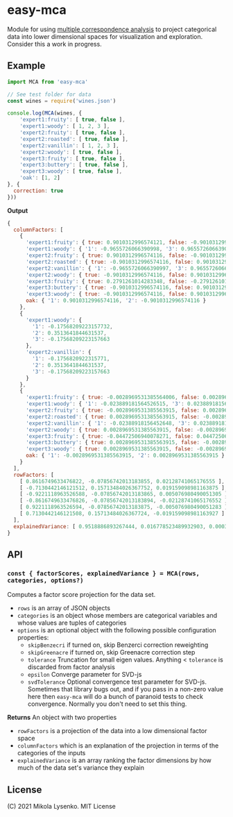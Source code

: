 # easy-mca

Module for using [multiple correspondence analysis](https://en.wikipedia.org/wiki/Multiple_correspondence_analysis) to project categorical data into lower dimensional spaces for visualization and exploration.  Consider this a work in progress.

## Example

```js
import MCA from 'easy-mca'

// See test folder for data
const wines = require('wines.json')

console.log(MCA(wines, {
    'expert1:fruity': [ true, false ],
    'expert1:woody': [ 1, 2, 3 ],
    'expert2:fruity': [ true, false ],
    'expert2:roasted': [ true, false ],
    'expert2:vanillin': [ 1, 2, 3 ],
    'expert2:woody': [ true, false ],
    'expert3:fruity': [ true, false ],
    'expert3:buttery': [ true, false ],
    'expert3:woody': [ true, false ],
    'oak': [1, 2]
}, {
  correction: true
}))
```

**Output**

```js
{
  columnFactors: [
    {
      'expert1:fruity': { true: 0.9010312996574121, false: -0.9010312996574116 },
      'expert1:woody': { '1': -0.9655726066390998, '3': 0.9655726066390999 },
      'expert2:fruity': { true: 0.9010312996574116, false: -0.9010312996574116 },
      'expert2:roasted': { true: -0.9010312996574116, false: 0.9010312996574116 },
      'expert2:vanillin': { '1': -0.9655726066390997, '3': 0.9655726066390999 },
      'expert2:woody': { true: -0.9010312996574116, false: 0.9010312996574116 },
      'expert3:fruity': { true: 0.2791261014283348, false: -0.2791261014283348 },
      'expert3:buttery': { true: -0.9010312996574116, false: 0.9010312996574116 },
      'expert3:woody': { true: -0.9010312996574116, false: 0.9010312996574116 },
      oak: { '1': 0.9010312996574116, '2': -0.9010312996574116 }
    },
    {
      'expert1:woody': {
        '1': -0.17568209223157732,
        '2': 0.3513641844631537,
        '3': -0.17568209223157663
      },
      'expert2:vanillin': {
        '1': -0.1756820922315771,
        '2': 0.3513641844631537,
        '3': -0.17568209223157663
      }
    },
    {
      'expert1:fruity': { true: -0.0028969531385564006, false: 0.00289695313855638 },
      'expert1:woody': { '1': -0.023889181564526515, '3': 0.023889181564526536 },
      'expert2:fruity': { true: -0.0028969531385563915, false: 0.0028969531385563915 },
      'expert2:roasted': { true: 0.0028969531385563915, false: -0.0028969531385563915 },
      'expert2:vanillin': { '1': -0.02388918156452648, '3': 0.023889181564526536 },
      'expert2:woody': { true: 0.0028969531385563915, false: -0.0028969531385563915 },
      'expert3:fruity': { true: -0.04472506940078271, false: 0.04472506940078271 },
      'expert3:buttery': { true: 0.0028969531385563915, false: -0.0028969531385563915 },
      'expert3:woody': { true: 0.0028969531385563915, false: -0.0028969531385563915 },
      oak: { '1': -0.0028969531385563915, '2': 0.0028969531385563915 }
    }
  ],
  rowFactors: [
    [ 0.8616749633476822, -0.07856742013183855, 0.02128741065176555 ],
    [ -0.7130442146121512, 0.15713484026367752, 0.019159098981163875 ],
    [ -0.9221118963526588, -0.07856742013183865, 0.005076980490051305 ],
    [ -0.8616749633476826, -0.07856742013183894, -0.02128741065176552 ],
    [ 0.9221118963526594, -0.07856742013183875, -0.005076980490051283 ],
    [ 0.7130442146121508, 0.15713484026367724, -0.019159098981163927 ]
  ],
  explainedVariance: [ 0.9518886893267444, 0.016778523489932903, 0.00038325533115652694 ]
}
```

## API

### `const { factorScores, explainedVariance } = MCA(rows, categories, options?)`

Computes a factor score projection for the data set.

* `rows` is an array of JSON objects
* `categories` is an object whose members are categorical variables and whose values are tuples of categories
* `options` is an optional object with the following possible configuration properties:
    * `skipBenzecri` if turned on, skip Benzerci correction reweighting
    * `skipGreenacre` if turned on, skip Greenacre correction step
    * `tolerance` Truncation for small eigen values.  Anything < `tolerance` is discarded from factor analysis
    * `epsilon` Converge parameter for SVD-js
    * `svdTolerance` Optional convergence test parameter for SVD-js.  Sometimes that library bugs out, and if you pass in a non-zero value here then `easy-mca` will do a bunch of paranoid tests to check convergence.  Normally you don't need to set this thing.

**Returns** An object with two properties

* `rowFactors` is a projection of the data into a low dimensional factor space
* `columnFactors` which is an explanation of the projection in terms of the categories of the inputs
* `explainedVariance` is an array ranking the factor dimensions by how much of the data set's variance they explain

## License

(C) 2021 Mikola Lysenko. MIT License